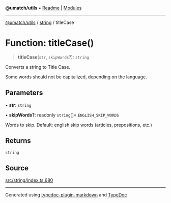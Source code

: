 **@umatch/utils** • [Readme](../../index.md) \| [Modules](../../modules.md)

***

[@umatch/utils](../../modules.md) / [string](../index.md) / titleCase

# Function: titleCase()

> **titleCase**(`str`, `skipWords`?): `string`

Converts a string to Title Case.

Some words should not be capitalized, depending on the language.

## Parameters

• **str**: `string`

• **skipWords?**: readonly `string`[]= `ENGLISH_SKIP_WORDS`

Words to skip. Default: english skip words (articles, prepositions, etc.)

## Returns

`string`

## Source

[src/string/index.ts:680](https://github.com/umatch-oficial/utils/blob/6e00801/src/string/index.ts#L680)

***

Generated using [typedoc-plugin-markdown](https://www.npmjs.com/package/typedoc-plugin-markdown) and [TypeDoc](https://typedoc.org/)
